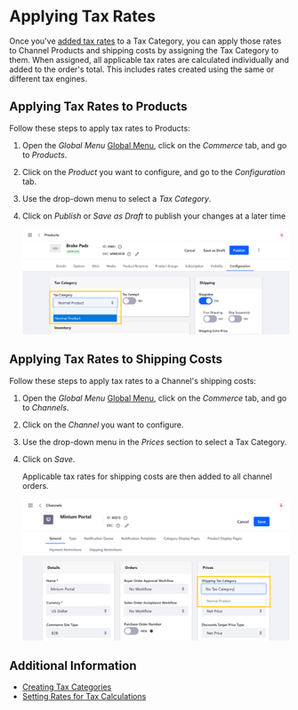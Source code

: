 # Applying Tax Rates

Once you've [added tax rates](./setting-rates-for-tax-calculations.md) to a Tax Category, you can apply those rates to Channel Products and shipping costs by assigning the Tax Category to them. When assigned, all applicable tax rates are calculated individually and added to the order's total. This includes rates created using the same or different tax engines.

## Applying Tax Rates to Products

Follow these steps to apply tax rates to Products:

1. Open the *Global Menu* [Global Menu](../../images/icon-applications-menu.png), click on the *Commerce* tab, and go to *Products*.

1. Click on the *Product* you want to configure, and go to the *Configuration* tab.

1. Use the drop-down menu to select a *Tax Category*.

1. Click on *Publish* or *Save as Draft* to publish your changes at a later time

   ![Select a Tax Category for the Product.](./applying-tax-rates/images/01.png)

## Applying Tax Rates to Shipping Costs

Follow these steps to apply tax rates to a Channel's shipping costs:

1. Open the *Global Menu* [Global Menu](../../images/icon-applications-menu.png), click on the *Commerce* tab, and go to *Channels*.

1. Click on the *Channel* you want to configure.

1. Use the drop-down menu in the *Prices* section to select a Tax Category.

1. Click on *Save*.

   Applicable tax rates for shipping costs are then added to all channel orders.

   ![Select the Tax Category to use for shipping costs in applicable Channel orders.](./applying-tax-rates/images/02.png)

## Additional Information

* [Creating Tax Categories](./creating-tax-categories.md)
* [Setting Rates for Tax Calculations](./setting-rates-for-tax-calculations.md)
